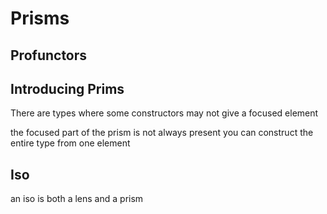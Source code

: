 # Prisms

## Profunctors

## Introducing Prims

There are types where some constructors may not give a focused element

the focused part of the prism is not always present
you can construct the entire type from one element


## Iso

an iso is both a lens and a prism